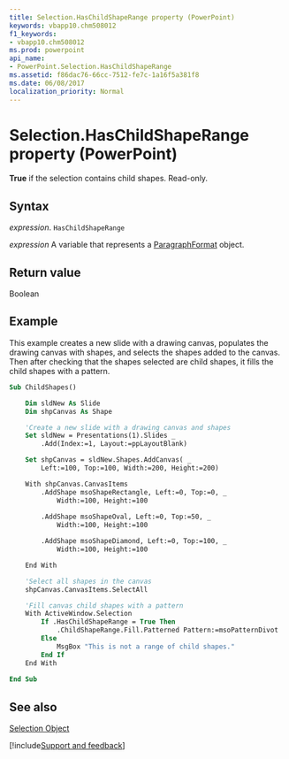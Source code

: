 ```yaml
---
title: Selection.HasChildShapeRange property (PowerPoint)
keywords: vbapp10.chm508012
f1_keywords:
- vbapp10.chm508012
ms.prod: powerpoint
api_name:
- PowerPoint.Selection.HasChildShapeRange
ms.assetid: f86dac76-66cc-7512-fe7c-1a16f5a381f8
ms.date: 06/08/2017
localization_priority: Normal
---
```



# Selection.HasChildShapeRange property (PowerPoint)

 **True** if the selection contains child shapes. Read-only.


## Syntax

_expression_. `HasChildShapeRange`

_expression_ A variable that represents a [ParagraphFormat](PowerPoint.ParagraphFormat.md) object.


## Return value

Boolean


## Example

This example creates a new slide with a drawing canvas, populates the drawing canvas with shapes, and selects the shapes added to the canvas. Then after checking that the shapes selected are child shapes, it fills the child shapes with a pattern.


```vb
Sub ChildShapes()

    Dim sldNew As Slide
    Dim shpCanvas As Shape

    'Create a new slide with a drawing canvas and shapes
    Set sldNew = Presentations(1).Slides _
        .Add(Index:=1, Layout:=ppLayoutBlank)

    Set shpCanvas = sldNew.Shapes.AddCanvas( _
        Left:=100, Top:=100, Width:=200, Height:=200)

    With shpCanvas.CanvasItems
        .AddShape msoShapeRectangle, Left:=0, Top:=0, _
            Width:=100, Height:=100
			
        .AddShape msoShapeOval, Left:=0, Top:=50, _
            Width:=100, Height:=100

        .AddShape msoShapeDiamond, Left:=0, Top:=100, _
            Width:=100, Height:=100

    End With

    'Select all shapes in the canvas
    shpCanvas.CanvasItems.SelectAll

    'Fill canvas child shapes with a pattern
    With ActiveWindow.Selection
        If .HasChildShapeRange = True Then
            .ChildShapeRange.Fill.Patterned Pattern:=msoPatternDivot
        Else
            MsgBox "This is not a range of child shapes."
        End If
    End With
	
End Sub
```


## See also


[Selection Object](PowerPoint.Selection.md)

[!include[Support and feedback](~/includes/feedback-boilerplate.md)]